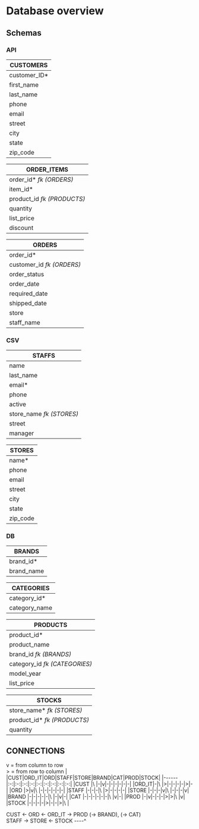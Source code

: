# Database overview

## Schemas

### API

|CUSTOMERS|
|---------|
|customer_ID*|
|first_name|
|last_name|
|phone|
|email|
|street|
|city|
|state|
|zip_code|

| ORDER_ITEMS|
|-|
|order_id* *fk (ORDERS)*|
|item_id*|
|product_id *fk (PRODUCTS)*|
|quantity|
|list_price|
|discount|

| ORDERS|
| - |
|order_id*|
|customer_id *fk (ORDERS)*|
|order_status|
|order_date|
|required_date|
|shipped_date|
|store|
|staff_name|

### CSV

|STAFFS|
|-|
|name|
|last_name|
|email*|
|phone|
|active|
|store_name *fk (STORES)*|
|street|
|manager|

|STORES|
|-|
|name*|
|phone|
|email|
|street|
|city|
|state|
|zip_code|
### DB

|BRANDS|
|-|
| brand_id* |
| brand_name |

|CATEGORIES|
|-|
| category_id* |
| category_name |

|PRODUCTS|
|-|
| product_id* |
| product_name |
| brand_id *fk (BRANDS)* |
| category_id *fk (CATEGORIES)* |
| model_year |
| list_price |

|STOCKS|
|-|
| store_name* *fk (STORES)*|
| product_id* *fk (PRODUCTS)*|
| quantity |

## CONNECTIONS
v = from column to row  
\> = from row to column
|      |CUST|ORD_IT|ORD|STAFF|STORE|BRAND|CAT|PROD|STOCK|
|------|:-:|:-:|:-:|:-:|:-:|:-:|:-:|:-:|:-:|
|CUST  |\ |-|v|-|-|-|-|-|-|
|ORD_IT|-|\ |>|-|-|-|-|>|-|
|ORD   |>|v|\ |-|-|-|-|-|-|
|STAFF |-|-|-|\ |>|-|-|-|-|
|STORE |-|-|-|v|\ |-|-|-|v|
|BRAND |-|-|-|-|-|\ |-|v|-|
|CAT   |-|-|-|-|-|-|\ |v|-|
|PROD  |-|v|-|-|-|>|>|\ |v|
|STOCK |-|-|-|-|>|-|-|>|\ |


CUST <- ORD <- ORD_IT -> PROD (-> BRAND), (-> CAT)  
STAFF -> STORE <- STOCK ----^